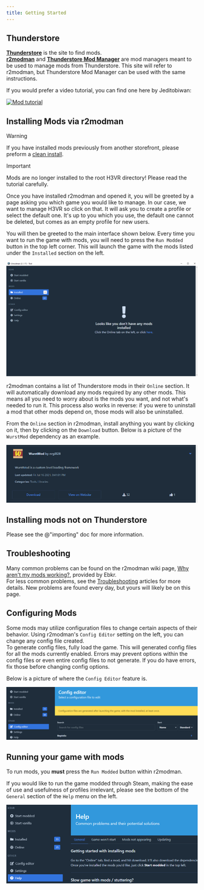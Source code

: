 ```yaml
---
title: Getting Started
---
```


## Thunderstore

[**Thunderstore**](https://h3vr.thunderstore.io) is the site to find mods.  
[**r2modman**](https://h3vr.thunderstore.io/package/ebkr/r2modman/) and [**Thunderstore Mod
Manager**](https://www.overwolf.com/app/Thunderstore-Thunderstore_Mod_Manager) are mod managers meant to be used to
manage mods from Thunderstore. This site will refer to r2modman, but Thunderstore Mod Manager can be used with the same
instructions.

If you would prefer a video tutorial, you can find one here by Jeditobiwan:

[![Mod tutorial](https://img.youtube.com/vi/rchbe9xDbrY/sddefault.jpg)](https://youtu.be/rchbe9xDbrY "Mod tutorial")

## Installing Mods via r2modman

> [!WARNING]
> If you have installed mods previously from another storefront, please preform a [clean install](starting_fresh.md).

> [!IMPORTANT]
> Mods are no longer installed to the root H3VR directory! Please read the tutorial carefully.

Once you have installed r2modman and opened it, you will be greeted by a page asking you which game you would like to
manage. In our case, we want to manage H3VR so click on that. It will ask you to create a profile or select the default
one. It's up to you which you use, the default one cannot be deleted, but comes as an empty profile for new users.

You will then be greeted to the main interface shown below. Every time you want to run the game with mods, you will need
to press the `Run Modded` button in the top left corner. This will launch the game with the mods listed under
the `Installed` section on the left.

![image](images/r2modman/greeted.png)

r2modman contains a list of Thunderstore mods in their `Online` section. It will automatically download any mods
required by any other mods. This means all you need to worry about is the mods you want, and not what's needed to run
it. This process also works in reverse: if you were to uninstall a mod that other mods depend on, those mods will also
be uninstalled.

From the `Online` section in r2modman, install anything you want by clicking on it, then by clicking on the `Download`
button. Below is a picture of the `WurstMod` dependency as an example.

![image](images/r2modman/WurstMod.png)

## Installing mods not on Thunderstore

Please see the @"importing" doc for more information.

## Troubleshooting

Many common problems can be found on the r2modman wiki
page, [Why aren't my mods working?](https://github.com/ebkr/r2modmanPlus/wiki/Why-aren%27t-my-mods-working%3F), provided
by Ebkr.  
For less common problems, see the [Troubleshooting](troubleshooting/index.md) articles for more details. New problems
are found every day, but yours will likely be on this page.

## Configuring Mods

Some mods may utilize configuration files to change certain aspects of their behavior. Using r2modman's `Config Editor`
setting on the left, you can change any config file created.  
To generate config files, fully load the game. This will generated config files for all the mods currently enabled.
Errors may prevent options within the config files or even entire config files to not generate. If you do have errors,
fix those before changing config options.

Below is a picture of where the `Config Editor` feature is.

![image](images/r2modman/config_editor.png)

## Running your game with mods

To run mods, you **must** press the `Run Modded` button within r2modman.

If you would like to run the game modded through Steam, making the ease of use and usefulness of profiles irrelevant,
please see the bottom of the `General` section of the `Help` menu on the left.

![image](images/r2modman/help.png)
